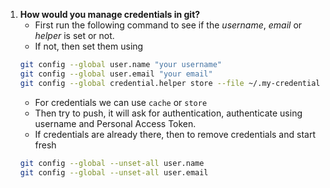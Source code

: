 1. **How would you manage credentials in git?**
	- First run the following command to see if the *username*, *email* or *helper* is set or not.
	- If not, then set them using
	```bash
	git config --global user.name "your username" 
	git config --global user.email "your email"
	git config --global credential.helper store --file ~/.my-credentials
	```
	- For credentials we can use `cache` or `store`
	- Then try to push, it will ask for authentication, authenticate using username and Personal Access Token.
	- If credentials are already there, then to remove credentials and start fresh
	```bash
	git config --global --unset-all user.name
	git config --global --unset-all user.email
	```
